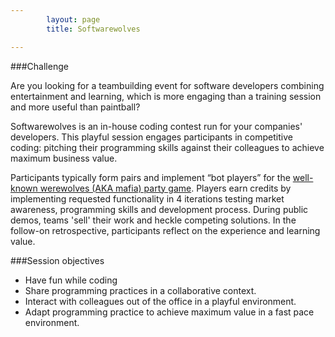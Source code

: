 ```yaml
---
        layout: page
        title: Softwarewolves

---
```


###Challenge


Are you looking for a teambuilding event for software developers combining entertainment and learning, which is more engaging than a training session and more useful than paintball?

Softwarewolves is an in-house coding contest run for your companies' developers.
This playful session engages participants in competitive coding: pitching their programming skills against their colleagues to achieve maximum business value.

Participants typically form pairs and implement “bot players” for the <a href="http://en.wikipedia.org/wiki/Mafia_(party_game)">well-known werewolves (AKA mafia) party game</a>.
Players earn credits by implementing requested functionality in 4 iterations
testing market awareness, programming skills and development process.
During public demos, teams 'sell' their work and heckle competing solutions.
In the follow-on retrospective, participants reflect on the experience and learning value.

###Session objectives

- Have fun while coding
- Share programming practices in a collaborative context.
- Interact with colleagues out of the office in a playful environment.
- Adapt programming practice to achieve maximum value in a fast pace environment.




